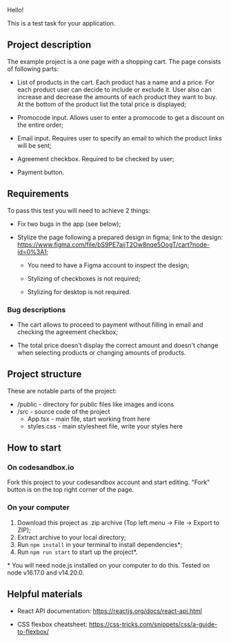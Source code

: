 Hello!

This is a test task for your application.

## Project description

The example project is a one page with a shopping cart. The page consists of following parts:

- List of products in the cart. Each product has a name and a price. For each product user can decide to include or exclude it. User also can increase and decrease the amounts of each product they want to buy. At the bottom of the product list the total price is displayed;

- Promocode input. Allows user to enter a promocode to get a discount on the entire order;

- Email input. Requires user to specify an email to which the product links will be sent;

- Agreement checkbox. Required to be checked by user;

- Payment button.

## Requirements

To pass this test you will need to achieve 2 things:

- Fix two bugs in the app (see below);

- Stylize the page following a prepared design in figma; link to the design: https://www.figma.com/file/bS9PE7aijT2Ow8nqe5OogT/cart?node-id=0%3A1;

  - You need to have a Figma account to inspect the design;

  - Stylizing of checkboxes is not required;

  - Stylizing for desktop is not required.

### Bug descriptions

- The cart allows to proceed to payment without filling in email and checking the agreement checkbox;

- The total price doesn't display the correct amount and doesn't change when selecting products or changing amounts of products.

## Project structure

These are notable parts of the project:

- /public - directory for public files like images and icons
- /src - source code of the project
  - App.tsx - main file, start working from here
  - styles.css - main stylesheet file, write your styles here

## How to start

### On codesandbox.io

Fork this project to your codesandbox account and start editing. "Fork" button is on the top right corner of the page.

### On your computer

1. Download this project as .zip archive (Top left menu -> File -> Export to ZIP);
2. Extract archive to your local directory;
3. Run `npm install` in your terminal to install dependencies\*;
4. Run `npm run start` to start up the project\*.

\* You will need node.js installed on your computer to do this. Tested on node v16.17.0 and v14.20.0.

## Helpful materials

- React API documentation: https://reactjs.org/docs/react-api.html

- CSS flexbox cheatsheet: https://css-tricks.com/snippets/css/a-guide-to-flexbox/
